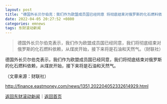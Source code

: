 ```yaml
---
layout: post
title: "德国外长贝尔伯克：我们作为欧盟成员国已经同意 将彻底结束对俄罗斯的化石燃料依赖"
date: 2022-04-05 20:27:52 +0800
categories: emnews
tags: 东财滚动新闻
---
```

> 德国外长贝尔伯克表示，我们作为欧盟成员国已经同意，我们将彻底结束对俄罗斯的化石燃料依赖，从煤炭开始，接下来将是石油和天然气。（财联社）

<p>德国外长贝尔伯克表示，我们作为欧盟成员国已经同意，我们将彻底结束对俄罗斯的化石燃料依赖，从煤炭开始，接下来将是石油和天然气。</p><p class="em_media">（文章来源：财联社）</p>

<http://finance.eastmoney.com/news/1351,202204052332614929.html>

[返回东财滚动新闻](//finews.withounder.com/emnews/)｜[返回首页](//finews.withounder.com/)